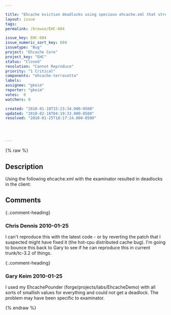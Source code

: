 ```yaml
---

title: "Ehcache eviction deadlocks using specious ehcache.xml that stresses"
layout: issue
tags: 
permalink: /browse/EHC-604

issue_key: EHC-604
issue_numeric_sort_key: 604
issuetype: "Bug"
project: "Ehcache Core"
project_key: "EHC"
status: "Closed"
resolution: "Cannot Reproduce"
priority: "1 Critical"
components: "ehcache-terracotta"
labels: 
assignee: "gkeim"
reporter: "gkeim"
votes:  0
watchers: 0

created: "2010-01-18T15:23:34.000-0500"
updated: "2010-02-18T04:19:33.000-0500"
resolved: "2010-01-25T18:17:24.000-0500"




---
```


{% raw %}

## Description

<div markdown="1" class="description">

Using the following ehcache.xml with the examinator resulted in deadlocks in the client:

<ehcache name="exam">
   <diskStore path="java.io.tmp"/>
   <defaultCache
      maxElementsInMemory="10"
      eternal="false"
      timeToIdleSeconds="120"
      timeToLiveSeconds="120"
      overflowToDisk="false">
      <terracotta/>
    </defaultCache>
</ehcache>


</div>

## Comments


{:.comment-heading}
### **Chris Dennis** <span class="date">2010-01-25</span>

<div markdown="1" class="comment">

I can't reproduce this with the latest code - or by reverting the patch that I suspected might have fixed it (the hot-cpu distributed cache bug).  I'm going to bounce this back to Gary to see if he can reproduce this in current trunk/tc-3.2 of things.

</div>


{:.comment-heading}
### **Gary Keim** <span class="date">2010-01-25</span>

<div markdown="1" class="comment">

I used my EhcachePounder (forge/projects/labs/EhcacheDemo) with all sorts of smallish values for everything and could not get a deadlock.  The problem may have been specific to examinator.


</div>



{% endraw %}
